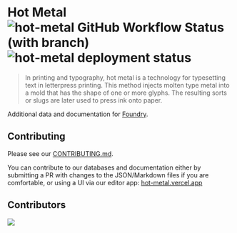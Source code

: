 # Hot Metal ![hot-metal GitHub Workflow Status (with branch)](https://img.shields.io/github/actions/workflow/status/d2foundry/hot-metal/build_test_deploy.yml?branch=main&label=checks&logo=github) ![hot-metal deployment status](https://img.shields.io/github/deployments/d2foundry/hot-metal/production?color=black&label=vercel&logo=vercel)

> In printing and typography, hot metal is a technology for typesetting text in letterpress printing. This method injects molten type metal into a mold that has the shape of one or more glyphs. The resulting sorts or slugs are later used to press ink onto paper.

Additional data and documentation for [Foundry](https://d2foundry.gg).

## Contributing

Please see our [CONTRIBUTING.md](CONTRIBUTING.md).

You can contribute to our databases and documentation either by submitting a PR with changes to the JSON/Markdown files if you are comfortable, or using a UI via our editor app: [hot-metal.vercel.app](https://hot-metal.vercel.app)

## Contributors

<a href="https://github.com/d2foundry/hot-metal/graphs/contributors">
  <img src="https://contrib.rocks/image?repo=d2foundry/hot-metal" />
</a>
